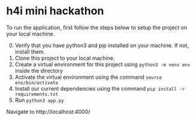 # h4i mini hackathon

To run the application, first follow the steps below to setup the project on your local machine.

0. Verify that you have python3 and pip installed on your machine. If not, install them.
1. Clone this project to your local machine.
1. Create a virtual environment for this project using `python3 -m venv env` inside the directory
1. Activate the virtual environment using the command `source env/bin/activate`
1. Install our current dependencies using the command `pip install -r requirements.txt`
1. Run `python3 app.py`

Navigate to http://localhost:4000/
